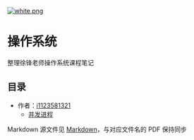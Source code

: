 [![white.png](https://i.loli.net/2019/04/11/5cae134487910.png)](https://github.com/i1123581321/NJU-open-resource)

# 操作系统
整理徐锋老师操作系统课程笔记

## 目录
* 作者：[i1123581321](https://www.github.com/i1123581321)
  * [并发进程](./notes/chapter_03.pdf)

Markdown 源文件见 [Markdown](https://github.com/i1123581321/NJU-open-resource/tree/master/operating_system/notes/markdown)，与对应文件名的 PDF 保持同步
